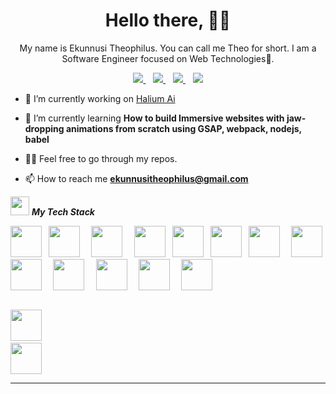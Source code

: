 <h1 align='center'>Hello there, 👋🏾</h1>

<p align='center'>My name is Ekunnusi Theophilus. You can call me Theo for short. I am a Software Engineer focused on Web Technologies💙. </p>

<p align='center'>
  <a href="https://twitter.com/theoflux_uiux">
    <img src="https://img.shields.io/badge/twitter-%231DA1F2.svg?&style=for-the-badge&logo=twitter&logoColor=white" />
  </a>&nbsp;&nbsp;
  <a href="https://www.linkedin.com/in/theophilus-ekunnusi-3257a0169">
    <img src="https://img.shields.io/badge/linkedin-%230077B5.svg?&style=for-the-badge&logo=linkedin&logoColor=white" />
  </a>&nbsp;&nbsp;
  <a href="https://instagram.com/theo_flux">
    <img src= "https://img.shields.io/badge/instagram-%230077B5.svg?&style=for-the-badge&logo=instagram&logoColor=white" />
  </a>&nbsp;&nbsp;
  <a href="mailto:tifluse@gmail.com">
    <img src="https://img.shields.io/badge/email me-%23D14836.svg?&style=for-the-badge&logo=gmail&logoColor=white" />
  </a>
</p>

- 🔭 I’m currently working on [Halium Ai](https://github.com/Theo-flux/halium)

- 🌱 I’m currently learning **How to build Immersive websites with jaw-dropping animations from scratch using GSAP, webpack, nodejs, babel**

- 👨‍💻 Feel free to go through my repos.

- 📫 How to reach me **ekunnusitheophilus@gmail.com**

<img src="https://media.giphy.com/media/iY8CRBdQXODJSCERIr/giphy.gif" width="30px">&nbsp;***My Tech Stack***
<p align="left">
  <code><img height="50" src="https://cdn.cdnlogo.com/logos/u/81/ubuntu.svg"></code>
  <code> <img height="50" src="https://cdn.cdnlogo.com/logos/p/35/python.svg"> </code>
  <code> <img height="50" src="https://www.vectorlogo.zone/logos/jupyter/jupyter-ar21.svg"> </code>
  <code> <img height="50" src="https://cdn.cdnlogo.com/logos/m/92/markdown.svg"></code>
  <code> <img height="50" src="https://cdn.cdnlogo.com/logos/g/15/graphql.svg"></code>
  <code> <img height="50" src="https://cdn.cdnlogo.com/logos/d/8/docker.svg"></code>
  <code> <img height="50" src="https://www.vectorlogo.zone/logos/w3_html5/w3_html5-ar21.svg"> </code>
  <code> <img height="50" src="https://www.vectorlogo.zone/logos/w3_css/w3_css-ar21.svg"> </code>
  <code> <img height="50" src="https://www.vectorlogo.zone/logos/tailwindcss/tailwindcss-ar21.svg"> </code>
  <code> <img height="50" src="https://www.vectorlogo.zone/logos/javascript/javascript-ar21.svg"> </code>
  <code> <img height="50" src="https://www.vectorlogo.zone/logos/reactjs/reactjs-ar21.svg"> </code>
  <code> <img height="50" src="https://www.vectorlogo.zone/logos/gatsbyjs/gatsbyjs-ar21.svg"> </code>
  <code> <img height="50" src="https://cdn.cdnlogo.com/logos/r/37/redux.svg"></code>
  
  <code> <img height="50" src="https://cdn.cdnlogo.com/logos/v/78/vercel.svg"></code>
  <code> <img height="50" src="https://www.vectorlogo.zone/logos/netlify/netlify-ar21.svg"> </code>
  <hr>
</p>

